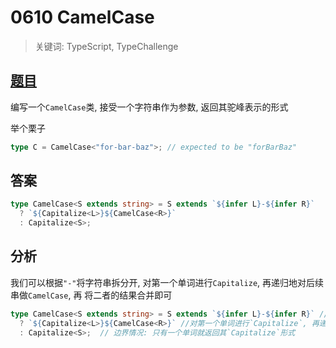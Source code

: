 # 0610 CamelCase

> 关键词: TypeScript, TypeChallenge

## [题目](https://github.com/type-challenges/type-challenges/blob/master/questions/610-medium-camelcase/README.md)

编写一个`CamelCase`类, 接受一个字符串作为参数, 返回其驼峰表示的形式

举个栗子

```ts
type C = CamelCase<"for-bar-baz">; // expected to be "forBarBaz"
```

## 答案

```ts
type CamelCase<S extends string> = S extends `${infer L}-${infer R}`
  ? `${Capitalize<L>}${CamelCase<R>}`
  : Capitalize<S>;
```

## 分析

我们可以根据`"-"`将字符串拆分开, 对第一个单词进行`Capitalize`, 再递归地对后续串做`CamelCase`, 再
将二者的结果合并即可

```ts
type CamelCase<S extends string> = S extends `${infer L}-${infer R}` // 根据`"-"`将字符串拆分开
  ? `${Capitalize<L>}${CamelCase<R>}` //对第一个单词进行`Capitalize`, 再递归地对后续串做`CamelCase`, 再将二者的结果合并即可
  : Capitalize<S>;  // 边界情况: 只有一个单词就返回其`Capitalize`形式
```
